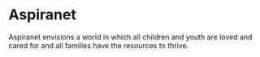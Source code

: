 # Aspiranet
Aspiranet envisions a world in which all children and youth are loved and cared for and all families have the resources to thrive.

